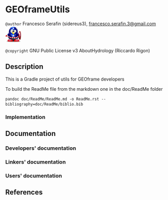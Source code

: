 # GEOframeUtils

`@author` Francesco Serafin (sidereus3), francesco.serafin.3@gmail.com ![alt text](https://github.com/GrowWorkingHard/logos/blob/master/sidereus3_50X50.png "sidereus3")

`@copyright` GNU Public License v3 AboutHydrology (Riccardo Rigon)

## Description

This is a Gradle project of utils for GEOframe developers

To build the ReadMe file from the markdown one in the doc/ReadMe folder

    pandoc doc/ReadMe/ReadMe.md -o ReadMe.rst --bibliography=doc/ReadMe/biblio.bib

### Implementation

## Documentation

### Developers' documentation

### Linkers' documentation

### Users' documentation

## References
